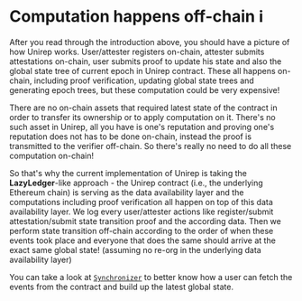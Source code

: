# Computation happens off-chain ℹ️

After you read through the introduction above, you should have a picture of how Unirep works. User/attester registers on-chain, attester submits attestations on-chain, user submits proof to update his state and also the global state tree of current epoch in Unirep contract. These all happens on-chain, including proof verification, updating global state trees and generating epoch trees, but these computation could be very expensive!

There are no on-chain assets that required latest state of the contract in order to transfer its ownership or to apply computation on it. There's no such asset in Unirep, all you have is one's reputation and proving one's reputation does not has to be done on-chain, instead the proof is transmitted to the verifier off-chain. So there's really no need to do all these computation on-chain!

So that's why the current implementation of Unirep is taking the **LazyLedger**-like approach - the Unirep contract (i.e., the underlying Ethereum chain) is serving as the data availability layer and the computations including proof verification all happen on top of this data availability layer. We log every user/attester actions like register/submit attestation/submit state transition proof and the according data. Then we perform state transition off-chain according to the order of when these events took place and everyone that does the same should arrive at the exact same global state! (assuming no re-org in the underlying data availability layer)

You can take a look at [`Synchronizer`](https://github.com/Unirep/Unirep/blob/update-readme/packages/core/src/Synchronizer.ts) to better know how a user can fetch the events from the contract and build up the latest global state.
